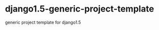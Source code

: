 django1.5-generic-project-template
==================================

generic project template for django1.5
